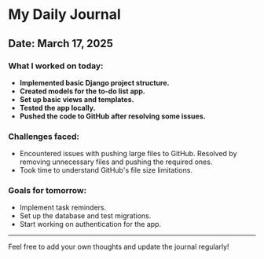 # My Daily Journal

## Date: March 17, 2025

### What I worked on today:

- **Implemented basic Django project structure.**
- **Created models for the to-do list app.**
- **Set up basic views and templates.**
- **Tested the app locally.**
- **Pushed the code to GitHub after resolving some issues.**

### Challenges faced:

- Encountered issues with pushing large files to GitHub. Resolved by removing unnecessary files and pushing the required ones.
- Took time to understand GitHub's file size limitations.

### Goals for tomorrow:

- Implement task reminders.
- Set up the database and test migrations.
- Start working on authentication for the app.

---

Feel free to add your own thoughts and update the journal regularly!
